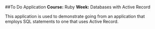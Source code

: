 ##To Do Application
**Course:** Ruby
**Week:** Databases with Active Record

This application is used to demonstrate going from an application that employs SQL statements to one that uses Active Record.


